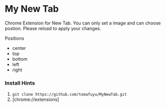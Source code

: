 # My New Tab

Chrome Extension for New Tab.
You can only set a image and can choose postion.
Please reload to apply your changes.

Positions
* center
* top
* bottom
* left
* right

### Install Hints
1. `git clone https://github.com/tomafuyu/MyNewTab.git`
2. [chrome://extensions]
